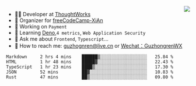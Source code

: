 <img align="right" src="https://github-readme-stats.vercel.app/api?username=guzhongren&show_icons=true&icon_color=805AD5&text_color=000&bg_color=ffffff&hide_title=true" />

- 👨‍💻  Developer at [ThoughtWorks](https://thoughtworks.com)
- 🏢 Organizer for [freeCodeCamp-XiAn](https://github.com/orgs/freeCodeCamp-XiAn)
- 🔭 Working on `Payment`
- 🌱 Learning [Deno](https://deno.land/),`4 metrics`,  `Web Application Security`
- 💬 Ask me about `Frontend`, `Typescript`...
- 🔎 How to reach me: [guzhognren@live.cn](guzhognren@live.cn) or [Wechat：GuzhongrenWX]()

<!--START_SECTION:waka-->
```text
Markdown     2 hrs 4 mins    ██████▒░░░░░░░░░░░░░░░░░░   25.84 % 
HTML         1 hr 48 mins    █████▓░░░░░░░░░░░░░░░░░░░   22.43 % 
TypeScript   1 hr 23 mins    ████▒░░░░░░░░░░░░░░░░░░░░   17.30 % 
JSON         52 mins         ██▓░░░░░░░░░░░░░░░░░░░░░░   10.83 % 
Rust         47 mins         ██▒░░░░░░░░░░░░░░░░░░░░░░   09.80 % 
```
<!--END_SECTION:waka-->

